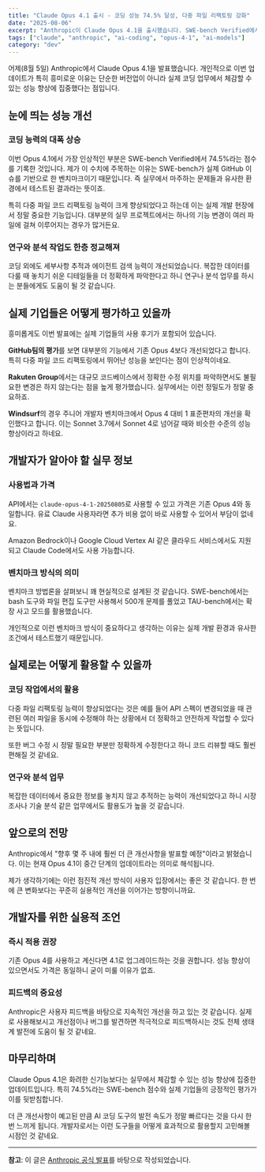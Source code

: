 ```yaml
---
title: "Claude Opus 4.1 출시 - 코딩 성능 74.5% 달성, 다중 파일 리팩토링 강화"
date: "2025-08-06"
excerpt: "Anthropic이 Claude Opus 4.1을 출시했습니다. SWE-bench Verified에서 74.5% 성능 달성, 다중 파일 코드 리팩토링 능력 향상, 그리고 실제 기업들의 사용 후기를 정리해봤습니다."
tags: ["claude", "anthropic", "ai-coding", "opus-4-1", "ai-models"]
category: "dev"
---
```


어제(8월 5일) Anthropic에서 Claude Opus 4.1을 발표했습니다. 개인적으로 이번 업데이트가 특히 흥미로운 이유는 단순한 버전업이 아니라 실제 코딩 업무에서 체감할 수 있는 성능 향상에 집중했다는 점입니다.

## 눈에 띄는 성능 개선

### 코딩 능력의 대폭 상승

이번 Opus 4.1에서 가장 인상적인 부분은 SWE-bench Verified에서 74.5%라는 점수를 기록한 것입니다. 제가 이 수치에 주목하는 이유는 SWE-bench가 실제 GitHub 이슈를 기반으로 한 벤치마크이기 때문입니다. 즉 실무에서 마주하는 문제들과 유사한 환경에서 테스트된 결과라는 뜻이죠.

특히 다중 파일 코드 리팩토링 능력이 크게 향상되었다고 하는데 이는 실제 개발 현장에서 정말 중요한 기능입니다. 대부분의 실무 프로젝트에서는 하나의 기능 변경이 여러 파일에 걸쳐 이루어지는 경우가 많거든요.

### 연구와 분석 작업도 한층 정교해져

코딩 외에도 세부사항 추적과 에이전트 검색 능력이 개선되었습니다. 복잡한 데이터를 다룰 때 놓치기 쉬운 디테일들을 더 정확하게 파악한다고 하니 연구나 분석 업무를 하시는 분들에게도 도움이 될 것 같습니다.

## 실제 기업들은 어떻게 평가하고 있을까

흥미롭게도 이번 발표에는 실제 기업들의 사용 후기가 포함되어 있습니다.

**GitHub팀의 평가**를 보면 대부분의 기능에서 기존 Opus 4보다 개선되었다고 합니다. 특히 다중 파일 코드 리팩토링에서 뛰어난 성능을 보인다는 점이 인상적이네요.

**Rakuten Group**에서는 대규모 코드베이스에서 정확한 수정 위치를 파악하면서도 불필요한 변경은 하지 않는다는 점을 높게 평가했습니다. 실무에서는 이런 정밀도가 정말 중요하죠.

**Windsurf**의 경우 주니어 개발자 벤치마크에서 Opus 4 대비 1 표준편차의 개선을 확인했다고 합니다. 이는 Sonnet 3.7에서 Sonnet 4로 넘어갈 때와 비슷한 수준의 성능 향상이라고 하네요.

## 개발자가 알아야 할 실무 정보

### 사용법과 가격

API에서는 `claude-opus-4-1-20250805`로 사용할 수 있고 가격은 기존 Opus 4와 동일합니다. 유료 Claude 사용자라면 추가 비용 없이 바로 사용할 수 있어서 부담이 없네요.

Amazon Bedrock이나 Google Cloud Vertex AI 같은 클라우드 서비스에서도 지원되고 Claude Code에서도 사용 가능합니다.

### 벤치마크 방식의 의미

벤치마크 방법론을 살펴보니 꽤 현실적으로 설계된 것 같습니다. SWE-bench에서는 bash 도구와 파일 편집 도구만 사용해서 500개 문제를 풀었고 TAU-bench에서는 확장 사고 모드를 활용했습니다.

개인적으로 이런 벤치마크 방식이 중요하다고 생각하는 이유는 실제 개발 환경과 유사한 조건에서 테스트했기 때문입니다.

## 실제로는 어떻게 활용할 수 있을까

### 코딩 작업에서의 활용

다중 파일 리팩토링 능력이 향상되었다는 것은 예를 들어 API 스펙이 변경되었을 때 관련된 여러 파일을 동시에 수정해야 하는 상황에서 더 정확하고 안전하게 작업할 수 있다는 뜻입니다.

또한 버그 수정 시 정말 필요한 부분만 정확하게 수정한다고 하니 코드 리뷰할 때도 훨씬 편해질 것 같네요.

### 연구와 분석 업무

복잡한 데이터에서 중요한 정보를 놓치지 않고 추적하는 능력이 개선되었다고 하니 시장 조사나 기술 분석 같은 업무에서도 활용도가 높을 것 같습니다.

## 앞으로의 전망

Anthropic에서 "향후 몇 주 내에 훨씬 더 큰 개선사항을 발표할 예정"이라고 밝혔습니다. 이는 현재 Opus 4.1이 중간 단계의 업데이트라는 의미로 해석됩니다.

제가 생각하기에는 이런 점진적 개선 방식이 사용자 입장에서는 좋은 것 같습니다. 한 번에 큰 변화보다는 꾸준히 실용적인 개선을 이어가는 방향이니까요.

## 개발자를 위한 실용적 조언

### 즉시 적용 권장

기존 Opus 4를 사용하고 계신다면 4.1로 업그레이드하는 것을 권합니다. 성능 향상이 있으면서도 가격은 동일하니 굳이 미룰 이유가 없죠.

### 피드백의 중요성

Anthropic은 사용자 피드백을 바탕으로 지속적인 개선을 하고 있는 것 같습니다. 실제로 사용해보시고 개선점이나 버그를 발견하면 적극적으로 피드백하시는 것도 전체 생태계 발전에 도움이 될 것 같네요.

## 마무리하며

Claude Opus 4.1은 화려한 신기능보다는 실무에서 체감할 수 있는 성능 향상에 집중한 업데이트입니다. 특히 74.5%라는 SWE-bench 점수와 실제 기업들의 긍정적인 평가가 이를 뒷받침합니다.

더 큰 개선사항이 예고된 만큼 AI 코딩 도구의 발전 속도가 정말 빠르다는 것을 다시 한번 느끼게 됩니다. 개발자로서는 이런 도구들을 어떻게 효과적으로 활용할지 고민해볼 시점인 것 같네요.

---

**참고**: 이 글은 [Anthropic 공식 발표](https://www.anthropic.com/news/claude-opus-4-1)를 바탕으로 작성되었습니다.
